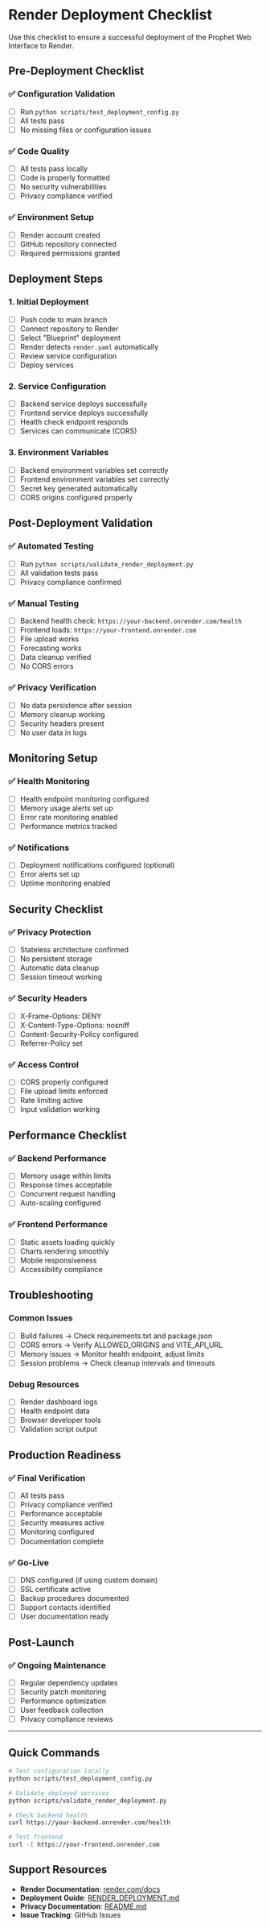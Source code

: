 # Render Deployment Checklist

Use this checklist to ensure a successful deployment of the Prophet Web Interface to Render.

## Pre-Deployment Checklist

### ✅ Configuration Validation
- [ ] Run `python scripts/test_deployment_config.py`
- [ ] All tests pass
- [ ] No missing files or configuration issues

### ✅ Code Quality
- [ ] All tests pass locally
- [ ] Code is properly formatted
- [ ] No security vulnerabilities
- [ ] Privacy compliance verified

### ✅ Environment Setup
- [ ] Render account created
- [ ] GitHub repository connected
- [ ] Required permissions granted

## Deployment Steps

### 1. Initial Deployment
- [ ] Push code to main branch
- [ ] Connect repository to Render
- [ ] Select "Blueprint" deployment
- [ ] Render detects `render.yaml` automatically
- [ ] Review service configuration
- [ ] Deploy services

### 2. Service Configuration
- [ ] Backend service deploys successfully
- [ ] Frontend service deploys successfully
- [ ] Health check endpoint responds
- [ ] Services can communicate (CORS)

### 3. Environment Variables
- [ ] Backend environment variables set correctly
- [ ] Frontend environment variables set correctly
- [ ] Secret key generated automatically
- [ ] CORS origins configured properly

## Post-Deployment Validation

### ✅ Automated Testing
- [ ] Run `python scripts/validate_render_deployment.py`
- [ ] All validation tests pass
- [ ] Privacy compliance confirmed

### ✅ Manual Testing
- [ ] Backend health check: `https://your-backend.onrender.com/health`
- [ ] Frontend loads: `https://your-frontend.onrender.com`
- [ ] File upload works
- [ ] Forecasting works
- [ ] Data cleanup verified
- [ ] No CORS errors

### ✅ Privacy Verification
- [ ] No data persistence after session
- [ ] Memory cleanup working
- [ ] Security headers present
- [ ] No user data in logs

## Monitoring Setup

### ✅ Health Monitoring
- [ ] Health endpoint monitoring configured
- [ ] Memory usage alerts set up
- [ ] Error rate monitoring enabled
- [ ] Performance metrics tracked

### ✅ Notifications
- [ ] Deployment notifications configured (optional)
- [ ] Error alerts set up
- [ ] Uptime monitoring enabled

## Security Checklist

### ✅ Privacy Protection
- [ ] Stateless architecture confirmed
- [ ] No persistent storage
- [ ] Automatic data cleanup
- [ ] Session timeout working

### ✅ Security Headers
- [ ] X-Frame-Options: DENY
- [ ] X-Content-Type-Options: nosniff
- [ ] Content-Security-Policy configured
- [ ] Referrer-Policy set

### ✅ Access Control
- [ ] CORS properly configured
- [ ] File upload limits enforced
- [ ] Rate limiting active
- [ ] Input validation working

## Performance Checklist

### ✅ Backend Performance
- [ ] Memory usage within limits
- [ ] Response times acceptable
- [ ] Concurrent request handling
- [ ] Auto-scaling configured

### ✅ Frontend Performance
- [ ] Static assets loading quickly
- [ ] Charts rendering smoothly
- [ ] Mobile responsiveness
- [ ] Accessibility compliance

## Troubleshooting

### Common Issues
- [ ] Build failures → Check requirements.txt and package.json
- [ ] CORS errors → Verify ALLOWED_ORIGINS and VITE_API_URL
- [ ] Memory issues → Monitor health endpoint, adjust limits
- [ ] Session problems → Check cleanup intervals and timeouts

### Debug Resources
- [ ] Render dashboard logs
- [ ] Health endpoint data
- [ ] Browser developer tools
- [ ] Validation script output

## Production Readiness

### ✅ Final Verification
- [ ] All tests pass
- [ ] Privacy compliance verified
- [ ] Performance acceptable
- [ ] Security measures active
- [ ] Monitoring configured
- [ ] Documentation complete

### ✅ Go-Live
- [ ] DNS configured (if using custom domain)
- [ ] SSL certificate active
- [ ] Backup procedures documented
- [ ] Support contacts identified
- [ ] User documentation ready

## Post-Launch

### ✅ Ongoing Maintenance
- [ ] Regular dependency updates
- [ ] Security patch monitoring
- [ ] Performance optimization
- [ ] User feedback collection
- [ ] Privacy compliance reviews

---

## Quick Commands

```bash
# Test configuration locally
python scripts/test_deployment_config.py

# Validate deployed services
python scripts/validate_render_deployment.py

# Check backend health
curl https://your-backend.onrender.com/health

# Test frontend
curl -I https://your-frontend.onrender.com
```

## Support Resources

- **Render Documentation**: [render.com/docs](https://render.com/docs)
- **Deployment Guide**: [RENDER_DEPLOYMENT.md](./RENDER_DEPLOYMENT.md)
- **Privacy Documentation**: [README.md](./README.md)
- **Issue Tracking**: GitHub Issues